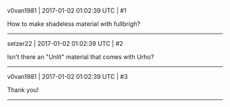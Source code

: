 v0van1981 | 2017-01-02 01:02:39 UTC | #1

How to make shadeless material with fullbrigh?

-------------------------

setzer22 | 2017-01-02 01:02:39 UTC | #2

Isn't there an "Unlit" material that comes with Urho?

-------------------------

v0van1981 | 2017-01-02 01:02:39 UTC | #3

Thank you!

-------------------------


